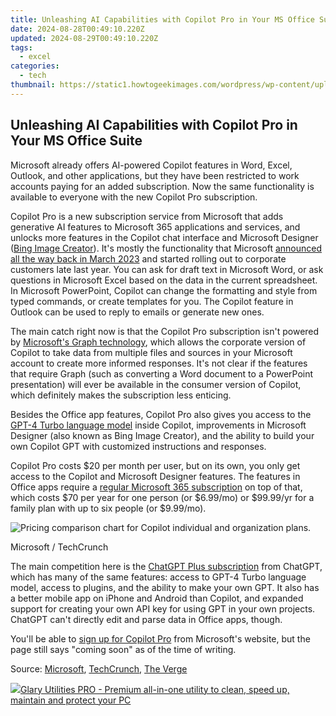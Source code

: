 ```yaml
---
title: Unleashing AI Capabilities with Copilot Pro in Your MS Office Suite
date: 2024-08-28T00:49:10.220Z
updated: 2024-08-29T00:49:10.220Z
tags:
  - excel
categories:
  - tech
thumbnail: https://static1.howtogeekimages.com/wordpress/wp-content/uploads/2023/11/microsoft-copilot-1.jpg
---
```


## Unleashing AI Capabilities with Copilot Pro in Your MS Office Suite

Microsoft already offers AI-powered Copilot features in Word, Excel, Outlook, and other applications, but they have been restricted to work accounts paying for an added subscription. Now the same functionality is available to everyone with the new Copilot Pro subscription.

 Copilot Pro is a new subscription service from Microsoft that adds generative AI features to Microsoft 365 applications and services, and unlocks more features in the Copilot chat interface and Microsoft Designer ([Bing Image Creator](https://facebook-video-content.techidaily.com/2024-approved-social-networking-101-registering-with-facebook/)). It's mostly the functionality that Microsoft [announced all the way back in March 2023](https://iphone-location.techidaily.com/3-smart-and-simple-ways-to-change-home-address-on-apple-iphone-12-drfone-by-drfone-virtual-ios/) and started rolling out to corporate customers late last year. You can ask for draft text in Microsoft Word, or ask questions in Microsoft Excel based on the data in the current spreadsheet. In Microsoft PowerPoint, Copilot can change the formatting and style from typed commands, or create templates for you. The Copilot feature in Outlook can be used to reply to emails or generate new ones.

 The main catch right now is that the Copilot Pro subscription isn't powered by [Microsoft's Graph technology](https://learn.microsoft.com/en-us/graph/overview), which allows the corporate version of Copilot to take data from multiple files and sources in your Microsoft account to create more informed responses. It's not clear if the features that require Graph (such as converting a Word document to a PowerPoint presentation) will ever be available in the consumer version of Copilot, which definitely makes the subscription less enticing.

 Besides the Office app features, Copilot Pro also gives you access to the [GPT-4 Turbo language model](https://facebook-record-videos.techidaily.com/updated-going-against-the-tide-of-tradition-innovative-techniques-for-yt-rewinds/) inside Copilot, improvements in Microsoft Designer (also known as Bing Image Creator), and the ability to build your own Copilot GPT with customized instructions and responses.

 Copilot Pro costs $20 per month per user, but on its own, you only get access to the Copilot and Microsoft Designer features. The features in Office apps require a [regular Microsoft 365 subscription](https://www.microsoft.com/en-us/microsoft-365/buy/compare-all-microsoft-365-products) on top of that, which costs $70 per year for one person (or $6.99/mo) or $99.99/yr for a family plan with up to six people (or $9.99/mo).

![Pricing comparison chart for Copilot individual and organization plans.](https://static1.howtogeekimages.com/wordpress/wp-content/uploads/2024/01/screenshot-2024-01-12-at-4-25-38-pm-1.png) 

Microsoft / TechCrunch

 The main competition here is the [ChatGPT Plus subscription](https://android-location.techidaily.com/in-2024-3-effective-methods-to-fake-gps-location-on-android-for-your-vivo-y78t-drfone-by-drfone-virtual/) from ChatGPT, which has many of the same features: access to GPT-4 Turbo language model, access to plugins, and the ability to make your own GPT. It also has a better mobile app on iPhone and Android than Copilot, and expanded support for creating your own API key for using GPT in your own projects. ChatGPT can't directly edit and parse data in Office apps, though.

 You'll be able to [sign up for Copilot Pro](https://www.microsoft.com/en-us/store/b/copilotpro) from Microsoft's website, but the page still says "coming soon" as of the time of writing.

 Source: [Microsoft](https://www.microsoft.com/en-us/store/b/copilotpro), [TechCrunch](https://techcrunch.com/2024/01/15/microsoft-launches-a-pro-plan-for-copilot/), [The Verge](https://www.theverge.com/2024/1/15/24038711/microsoft-copilot-pro-office-ai-apps)

<ins class="adsbygoogle"
     style="display:block"
     data-ad-format="autorelaxed"
     data-ad-client="ca-pub-7571918770474297"
     data-ad-slot="1223367746"></ins>



<ins class="adsbygoogle"
     style="display:block"
     data-ad-client="ca-pub-7571918770474297"
     data-ad-slot="8358498916"
     data-ad-format="auto"
     data-full-width-responsive="true"></ins>



<!-- affiliate ads begin -->
<a href="https://order.glarysoft.com/order/checkout.php?PRODS=4535075&QTY=1&AFFILIATE=108875&CART=1"><img src="https://secure.avangate.com/images/merchant/6734fa703f6633ab896eecbdfad8953a/products/GU-500_672.png" border="0">Glary Utilities PRO -  Premium all-in-one utility to clean, speed up, maintain and protect your PC</a>
<!-- affiliate ads end -->